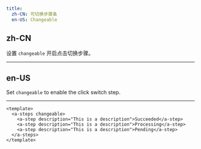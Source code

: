 ```yaml
title:
  zh-CN: 可切换步骤条
  en-US: Changeable
```

## zh-CN

设置 `changeable` 开启点击切换步骤。

---

## en-US

Set `changeable` to enable the click switch step.

---

```vue
<template>
  <a-steps changeable>
    <a-step description="This is a description">Succeeded</a-step>
    <a-step description="This is a description">Processing</a-step>
    <a-step description="This is a description">Pending</a-step>
  </a-steps>
</template>
```
